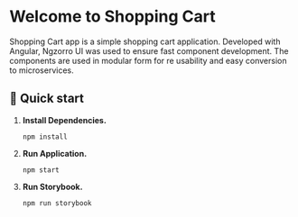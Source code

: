 
# Welcome to Shopping Cart

Shopping Cart app is a simple shopping cart application. Developed with Angular, Ngzorro UI was used to ensure fast component development.
The components are used in modular form for re usability and easy conversion to microservices.

## 🚅 Quick start

1.  **Install Dependencies.**

    ```shell
    npm install
    ```

2. **Run Application.**

    ```shell
    npm start
    ```
2. **Run Storybook.**

    ```shell
    npm run storybook
    ```
